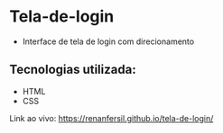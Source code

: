 # Tela-de-login
- Interface de tela de login com direcionamento

## Tecnologias utilizada:
- HTML
- CSS

Link ao vivo: https://renanfersil.github.io/tela-de-login/
